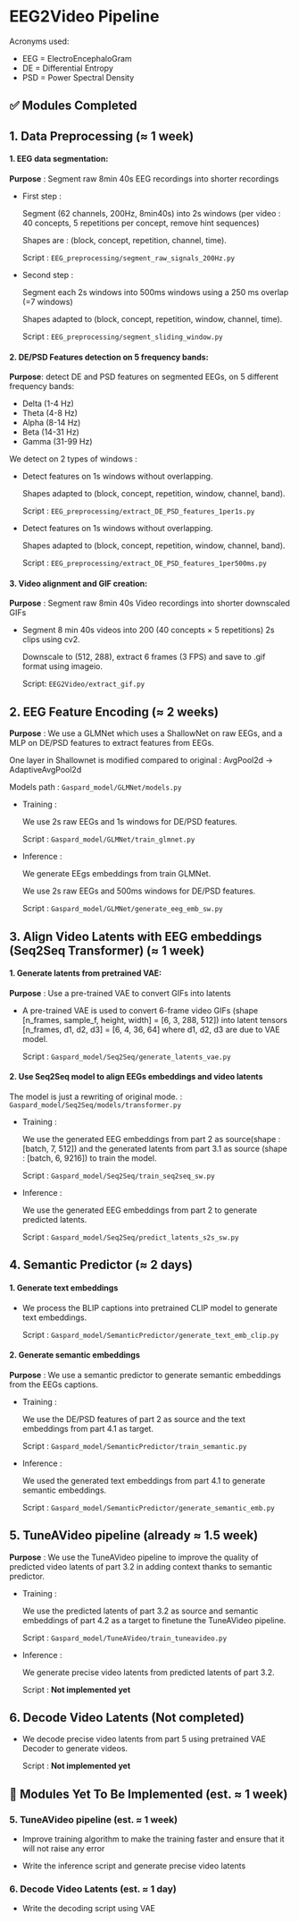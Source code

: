 # EEG2Video Pipeline 
Acronyms used:
-   EEG = ElectroEncephaloGram
-   DE = Differential Entropy
-   PSD = Power Spectral Density

## ✅ Modules Completed
## 1. Data Preprocessing  ($\approx$ 1 week)
#### 1. EEG data segmentation:

**Purpose** : Segment raw  8min 40s EEG recordings into shorter recordings 

- First step :

    Segment (62 channels, 200Hz, 8min40s)  into 2s windows (per video : 40 concepts, 5 repetitions per concept, remove hint sequences)

    Shapes are : (block, concept, repetition, channel, time).

    Script : `EEG_preprocessing/segment_raw_signals_200Hz.py`

- Second step :
    
    Segment each 2s windows into 500ms windows using a 250 ms overlap (=7 windows)

    Shapes adapted to (block, concept, repetition, window, channel, time).

    Script : `EEG_preprocessing/segment_sliding_window.py`

#### 2. DE/PSD Features detection on 5 frequency bands:

**Purpose**: detect DE and PSD features on segmented EEGs, on 5 different frequency bands:

- Delta (1-4 Hz)
- Theta (4-8 Hz)
- Alpha (8-14 Hz)
- Beta (14-31 Hz)
- Gamma (31-99 Hz)

We detect on 2 types of windows :

- Detect features on 1s windows without overlapping.

    Shapes adapted to (block, concept, repetition, window, channel, band).

    Script : `EEG_preprocessing/extract_DE_PSD_features_1per1s.py`

- Detect features on 1s windows without overlapping.

    Shapes adapted to (block, concept, repetition, window, channel, band).

    Script : `EEG_preprocessing/extract_DE_PSD_features_1per500ms.py`

#### 3. Video alignment and GIF creation:

**Purpose** : Segment raw  8min 40s Video recordings into shorter downscaled GIFs

- Segment 8 min 40s videos into 200 (40 concepts × 5 repetitions) 2s clips  using cv2.

    Downscale to (512, 288), extract 6 frames (3 FPS) and save to .gif format using imageio.

    Script: `EEG2Video/extract_gif.py`


## 2. EEG Feature Encoding ($\approx$ 2 weeks)

**Purpose** : We use a GLMNet which uses a ShallowNet on raw EEGs, and a MLP on DE/PSD features to extract features from EEGs.

One layer in Shallownet is modified compared to original : AvgPool2d -> AdaptiveAvgPool2d

Models path : `Gaspard_model/GLMNet/models.py` 

- Training :

    We use 2s raw EEGs and 1s windows for DE/PSD features.

    Script : `Gaspard_model/GLMNet/train_glmnet.py`

- Inference :
    
    We generate EEgs embeddings from train GLMNet.

    We use 2s raw EEGs and 500ms windows for DE/PSD features.

    Script : `Gaspard_model/GLMNet/generate_eeg_emb_sw.py`

## 3. Align Video Latents with EEG embeddings (Seq2Seq Transformer) ($\approx$ 1 week)
#### 1. Generate latents from pretrained VAE:

**Purpose** : Use a pre-trained VAE to convert GIFs into latents

- A pre-trained VAE is used to convert 6-frame video GIFs (shape [n_frames, sample_f, height, width] = [6, 3, 288, 512]) into latent tensors [n_frames, d1, d2, d3] = [6, 4, 36, 64] where d1, d2, d3 are due to VAE model.

    Script : `Gaspard_model/Seq2Seq/generate_latents_vae.py`

#### 2. Use Seq2Seq model to align EEGs embeddings and video latents

The model is just a rewriting of original mode. : `Gaspard_model/Seq2Seq/models/transformer.py`

- Training :

    We use the generated EEG embeddings from part 2 as source(shape : [batch, 7, 512]) and the generated latents from part 3.1 as source (shape : [batch, 6, 9216]) to train the model.
    
    Script : `Gaspard_model/Seq2Seq/train_seq2seq_sw.py`

- Inference : 

    We use the generated EEG embeddings from part 2 to generate predicted latents.

    Script : `Gaspard_model/Seq2Seq/predict_latents_s2s_sw.py`

## 4. Semantic Predictor ($\approx$ 2 days)

#### 1. Generate text embeddings

- We process the BLIP captions into pretrained CLIP model to generate text embeddings.

    Script : `Gaspard_model/SemanticPredictor/generate_text_emb_clip.py`

#### 2. Generate semantic embeddings

**Purpose** : We use a semantic predictor to generate semantic embeddings from the EEGs captions.

- Training : 
    
    We use the DE/PSD features of part 2 as source and the text embeddings from part 4.1 as target.

    Script : `Gaspard_model/SemanticPredictor/train_semantic.py`

- Inference : 

    We used the generated text embeddings from part 4.1 to generate semantic embeddings.

    Script : `Gaspard_model/SemanticPredictor/generate_semantic_emb.py`

## 5. TuneAVideo pipeline (already $\approx$ 1.5 week)

**Purpose** : We use the TuneAVideo pipeline to improve the quality of predicted video latents of part 3.2 in adding context thanks to semantic predictor.

- Training :

    We use the predicted latents of part 3.2 as source and semantic embeddings of part 4.2 as a target to finetune the TuneAVideo pipeline.

    Script : `Gaspard_model/TuneAVideo/train_tuneavideo.py`

- Inference :
    
    We generate precise video latents from predicted latents of part 3.2.

    Script : **Not implemented yet**

## 6. Decode Video Latents (Not completed)

- We decode precise video latents from part 5 using pretrained VAE Decoder to generate videos.

    Script : **Not implemented yet**

## 🔴 Modules Yet To Be Implemented (est. $\approx$ 1 week)

### 5. TuneAVideo pipeline (est. $\approx$ 1 week)

- Improve training algorithm to make the training faster and ensure that it will not raise any error

- Write the inference script and generate precise video latents

### 6. Decode Video Latents (est. $\approx$ 1 day)

- Write the decoding script using VAE
